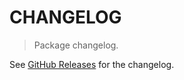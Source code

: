 # CHANGELOG

> Package changelog.

See [GitHub Releases](https://github.com/stdlib-js/utils-reorder-arguments/releases) for the changelog.